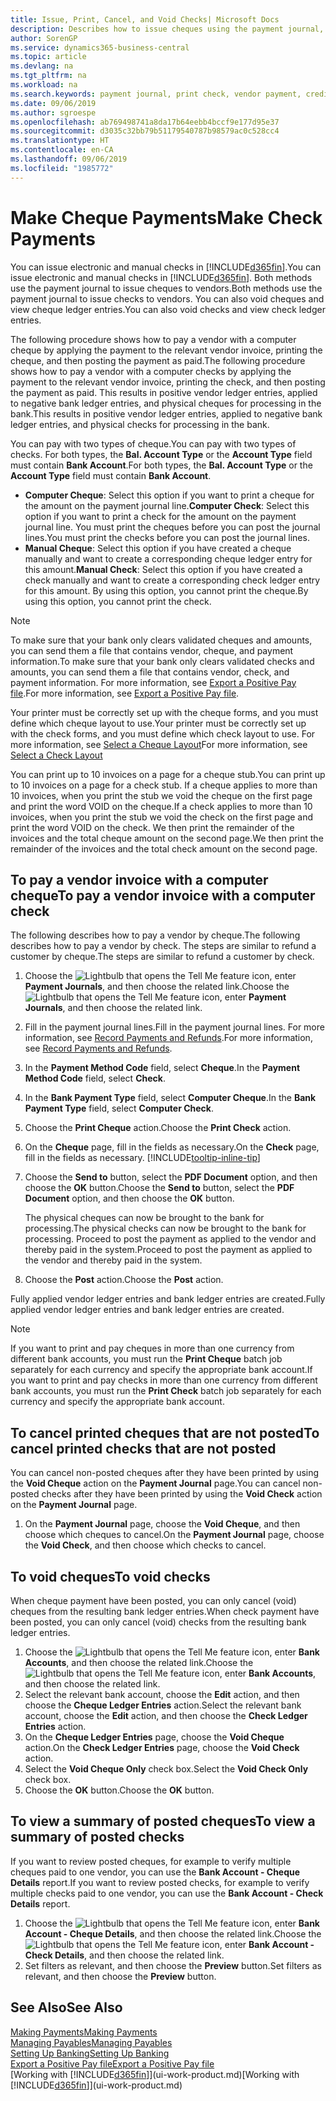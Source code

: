 ```yaml
---
title: Issue, Print, Cancel, and Void Checks| Microsoft Docs
description: Describes how to issue cheques using the payment journal, print cheques, and void or view cheque ledger entries in Business Central.
author: SorenGP
ms.service: dynamics365-business-central
ms.topic: article
ms.devlang: na
ms.tgt_pltfrm: na
ms.workload: na
ms.search.keywords: payment journal, print check, vendor payment, creditor, debt, balance due, AP
ms.date: 09/06/2019
ms.author: sgroespe
ms.openlocfilehash: ab769498741a8da17b64eebb4bccf9e177d95e37
ms.sourcegitcommit: d3035c32bb79b51179540787b98579ac0c528cc4
ms.translationtype: HT
ms.contentlocale: en-CA
ms.lasthandoff: 09/06/2019
ms.locfileid: "1985772"
---
```

# <a name="make-check-payments"></a><span data-ttu-id="0d26e-103">Make Cheque Payments</span><span class="sxs-lookup"><span data-stu-id="0d26e-103">Make Check Payments</span></span>
<span data-ttu-id="0d26e-104">You can issue electronic and manual checks in [!INCLUDE[d365fin](includes/d365fin_md.md)].</span><span class="sxs-lookup"><span data-stu-id="0d26e-104">You can issue electronic and manual checks in [!INCLUDE[d365fin](includes/d365fin_md.md)].</span></span> <span data-ttu-id="0d26e-105">Both methods use the payment journal to issue cheques to vendors.</span><span class="sxs-lookup"><span data-stu-id="0d26e-105">Both methods use the payment journal to issue checks to vendors.</span></span> <span data-ttu-id="0d26e-106">You can also void cheques and view cheque ledger entries.</span><span class="sxs-lookup"><span data-stu-id="0d26e-106">You can also void checks and view check ledger entries.</span></span>

<span data-ttu-id="0d26e-107">The following procedure shows how to pay a vendor with a computer cheque by applying the payment to the relevant vendor invoice, printing the cheque, and then posting the payment as paid.</span><span class="sxs-lookup"><span data-stu-id="0d26e-107">The following procedure shows how to pay a vendor with a computer checks by applying the payment to the relevant vendor invoice, printing the check, and then posting the payment as paid.</span></span> <span data-ttu-id="0d26e-108">This results in positive vendor ledger entries, applied to negative bank ledger entries, and physical cheques for processing in the bank.</span><span class="sxs-lookup"><span data-stu-id="0d26e-108">This results in positive vendor ledger entries, applied to negative bank ledger entries, and physical checks for processing in the bank.</span></span>

<span data-ttu-id="0d26e-109">You can pay with two types of cheque.</span><span class="sxs-lookup"><span data-stu-id="0d26e-109">You can pay with two types of checks.</span></span> <span data-ttu-id="0d26e-110">For both types, the **Bal. Account Type** or the **Account Type** field must contain **Bank Account**.</span><span class="sxs-lookup"><span data-stu-id="0d26e-110">For both types, the **Bal. Account Type** or the **Account Type** field must contain **Bank Account**.</span></span>

- <span data-ttu-id="0d26e-111">**Computer Cheque**: Select this option if you want to print a cheque for the amount on the payment journal line.</span><span class="sxs-lookup"><span data-stu-id="0d26e-111">**Computer Check**: Select this option if you want to print a check for the amount on the payment journal line.</span></span> <span data-ttu-id="0d26e-112">You must print the cheques before you can post the journal lines.</span><span class="sxs-lookup"><span data-stu-id="0d26e-112">You must print the checks before you can post the journal lines.</span></span>
- <span data-ttu-id="0d26e-113">**Manual Cheque**: Select this option if you have created a cheque manually and want to create a corresponding cheque ledger entry for this amount.</span><span class="sxs-lookup"><span data-stu-id="0d26e-113">**Manual Check**: Select this option if you have created a check manually and want to create a corresponding check ledger entry for this amount.</span></span> <span data-ttu-id="0d26e-114">By using this option, you cannot print the cheque.</span><span class="sxs-lookup"><span data-stu-id="0d26e-114">By using this option, you cannot print the check.</span></span>

> [!NOTE]  
> <span data-ttu-id="0d26e-115">To make sure that your bank only clears validated cheques and amounts, you can send them a file that contains vendor, cheque, and payment information.</span><span class="sxs-lookup"><span data-stu-id="0d26e-115">To make sure that your bank only clears validated checks and amounts, you can send them a file that contains vendor, check, and payment information.</span></span> <span data-ttu-id="0d26e-116">For more information, see [Export a Positive Pay file](finance-how-positive-pay.md).</span><span class="sxs-lookup"><span data-stu-id="0d26e-116">For more information, see [Export a Positive Pay file](finance-how-positive-pay.md).</span></span>

<span data-ttu-id="0d26e-117">Your printer must be correctly set up with the cheque forms, and you must define which cheque layout to use.</span><span class="sxs-lookup"><span data-stu-id="0d26e-117">Your printer must be correctly set up with the check forms, and you must define which check layout to use.</span></span> <span data-ttu-id="0d26e-118">For more information, see [Select a Cheque Layout](finance-how-define-check-layouts.md)</span><span class="sxs-lookup"><span data-stu-id="0d26e-118">For more information, see [Select a Check Layout](finance-how-define-check-layouts.md)</span></span>

<span data-ttu-id="0d26e-119">You can print up to 10 invoices on a page for a cheque stub.</span><span class="sxs-lookup"><span data-stu-id="0d26e-119">You can print up to 10 invoices on a page for a check stub.</span></span> <span data-ttu-id="0d26e-120">If a cheque applies to more than 10 invoices, when you print the stub we void the cheque on the first page and print the word VOID on the cheque.</span><span class="sxs-lookup"><span data-stu-id="0d26e-120">If a check applies to more than 10 invoices, when you print the stub we void the check on the first page and print the word VOID on the check.</span></span> <span data-ttu-id="0d26e-121">We then print the remainder of the invoices and the total cheque amount on the second page.</span><span class="sxs-lookup"><span data-stu-id="0d26e-121">We then print the remainder of the invoices and the total check amount on the second page.</span></span>

## <a name="to-pay-a-vendor-invoice-with-a-computer-check"></a><span data-ttu-id="0d26e-122">To pay a vendor invoice with a computer cheque</span><span class="sxs-lookup"><span data-stu-id="0d26e-122">To pay a vendor invoice with a computer check</span></span>
<span data-ttu-id="0d26e-123">The following describes how to pay a vendor by cheque.</span><span class="sxs-lookup"><span data-stu-id="0d26e-123">The following describes how to pay a vendor by check.</span></span> <span data-ttu-id="0d26e-124">The steps are similar to refund a customer by cheque.</span><span class="sxs-lookup"><span data-stu-id="0d26e-124">The steps are similar to refund a customer by check.</span></span>

1. <span data-ttu-id="0d26e-125">Choose the ![Lightbulb that opens the Tell Me feature](media/ui-search/search_small.png "Tell me what you want to do") icon, enter **Payment Journals**, and then choose the related link.</span><span class="sxs-lookup"><span data-stu-id="0d26e-125">Choose the ![Lightbulb that opens the Tell Me feature](media/ui-search/search_small.png "Tell me what you want to do") icon, enter **Payment Journals**, and then choose the related link.</span></span>
2. <span data-ttu-id="0d26e-126">Fill in the payment journal lines.</span><span class="sxs-lookup"><span data-stu-id="0d26e-126">Fill in the payment journal lines.</span></span> <span data-ttu-id="0d26e-127">For more information, see [Record Payments and Refunds](payables-how-post-payments-refunds.md).</span><span class="sxs-lookup"><span data-stu-id="0d26e-127">For more information, see [Record Payments and Refunds](payables-how-post-payments-refunds.md).</span></span>
3. <span data-ttu-id="0d26e-128">In the **Payment Method Code** field, select **Cheque**.</span><span class="sxs-lookup"><span data-stu-id="0d26e-128">In the **Payment Method Code** field, select **Check**.</span></span>
4. <span data-ttu-id="0d26e-129">In the **Bank Payment Type** field, select **Computer Cheque**.</span><span class="sxs-lookup"><span data-stu-id="0d26e-129">In the **Bank Payment Type** field, select **Computer Check**.</span></span>
5. <span data-ttu-id="0d26e-130">Choose the **Print Cheque** action.</span><span class="sxs-lookup"><span data-stu-id="0d26e-130">Choose the **Print Check** action.</span></span>
6. <span data-ttu-id="0d26e-131">On the **Cheque** page, fill in the fields as necessary.</span><span class="sxs-lookup"><span data-stu-id="0d26e-131">On the **Check** page, fill in the fields as necessary.</span></span> [!INCLUDE[tooltip-inline-tip](includes/tooltip-inline-tip_md.md)]
7. <span data-ttu-id="0d26e-132">Choose the **Send to** button, select the **PDF Document** option, and then choose the **OK** button.</span><span class="sxs-lookup"><span data-stu-id="0d26e-132">Choose the **Send to** button, select the **PDF Document** option, and then choose the **OK** button.</span></span>

    <span data-ttu-id="0d26e-133">The physical cheques can now be brought to the bank for processing.</span><span class="sxs-lookup"><span data-stu-id="0d26e-133">The physical checks can now be brought to the bank for processing.</span></span> <span data-ttu-id="0d26e-134">Proceed to post the payment as applied to the vendor and thereby paid in the system.</span><span class="sxs-lookup"><span data-stu-id="0d26e-134">Proceed to post the payment as applied to the vendor and thereby paid in the system.</span></span>
8. <span data-ttu-id="0d26e-135">Choose the **Post** action.</span><span class="sxs-lookup"><span data-stu-id="0d26e-135">Choose the **Post** action.</span></span>

<span data-ttu-id="0d26e-136">Fully applied vendor ledger entries and bank ledger entries are created.</span><span class="sxs-lookup"><span data-stu-id="0d26e-136">Fully applied vendor ledger entries and bank ledger entries are created.</span></span>

> [!NOTE]  
> <span data-ttu-id="0d26e-137">If you want to print and pay cheques in more than one currency from different bank accounts, you must run the **Print Cheque** batch job separately for each currency and specify the appropriate bank account.</span><span class="sxs-lookup"><span data-stu-id="0d26e-137">If you want to print and pay checks in more than one currency from different bank accounts, you must run the **Print Check** batch job separately for each currency and specify the appropriate bank account.</span></span>

## <a name="to-cancel-printed-checks-that-are-not-posted"></a><span data-ttu-id="0d26e-138">To cancel printed cheques that are not posted</span><span class="sxs-lookup"><span data-stu-id="0d26e-138">To cancel printed checks that are not posted</span></span>
<span data-ttu-id="0d26e-139">You can cancel non-posted cheques after they have been printed by using the **Void Cheque** action on the **Payment Journal** page.</span><span class="sxs-lookup"><span data-stu-id="0d26e-139">You can cancel non-posted checks after they have been printed by using the **Void Check** action on the **Payment Journal** page.</span></span>

1. <span data-ttu-id="0d26e-140">On the **Payment Journal** page, choose the **Void Cheque**, and then choose which cheques to cancel.</span><span class="sxs-lookup"><span data-stu-id="0d26e-140">On the **Payment Journal** page, choose the **Void Check**, and then choose which checks to cancel.</span></span>

## <a name="to-void-checks"></a><span data-ttu-id="0d26e-141">To void cheques</span><span class="sxs-lookup"><span data-stu-id="0d26e-141">To void checks</span></span>
<span data-ttu-id="0d26e-142">When cheque payment have been posted, you can only cancel (void) cheques from the resulting bank ledger entries.</span><span class="sxs-lookup"><span data-stu-id="0d26e-142">When check payment have been posted, you can only cancel (void) checks from the resulting bank ledger entries.</span></span>

1. <span data-ttu-id="0d26e-143">Choose the ![Lightbulb that opens the Tell Me feature](media/ui-search/search_small.png "Tell me what you want to do") icon, enter **Bank Accounts**, and then choose the related link.</span><span class="sxs-lookup"><span data-stu-id="0d26e-143">Choose the ![Lightbulb that opens the Tell Me feature](media/ui-search/search_small.png "Tell me what you want to do") icon, enter **Bank Accounts**, and then choose the related link.</span></span>
2. <span data-ttu-id="0d26e-144">Select the relevant bank account, choose the **Edit** action, and then choose the **Cheque Ledger Entries** action.</span><span class="sxs-lookup"><span data-stu-id="0d26e-144">Select the relevant bank account, choose the **Edit** action, and then choose the **Check Ledger Entries** action.</span></span>
3. <span data-ttu-id="0d26e-145">On the **Cheque Ledger Entries** page, choose the **Void Cheque** action.</span><span class="sxs-lookup"><span data-stu-id="0d26e-145">On the **Check Ledger Entries** page, choose the **Void Check** action.</span></span>
4. <span data-ttu-id="0d26e-146">Select the **Void Cheque Only** check box.</span><span class="sxs-lookup"><span data-stu-id="0d26e-146">Select the **Void Check Only** check box.</span></span>
5. <span data-ttu-id="0d26e-147">Choose the **OK** button.</span><span class="sxs-lookup"><span data-stu-id="0d26e-147">Choose the **OK** button.</span></span>

## <a name="to-view-a-summary-of-posted-checks"></a><span data-ttu-id="0d26e-148">To view a summary of posted cheques</span><span class="sxs-lookup"><span data-stu-id="0d26e-148">To view a summary of posted checks</span></span>
<span data-ttu-id="0d26e-149">If you want to review posted cheques, for example to verify multiple cheques paid to one vendor, you can use the **Bank Account - Cheque Details** report.</span><span class="sxs-lookup"><span data-stu-id="0d26e-149">If you want to review posted checks, for example to verify multiple checks paid to one vendor, you can use the **Bank Account - Check Details** report.</span></span>
1. <span data-ttu-id="0d26e-150">Choose the ![Lightbulb that opens the Tell Me feature](media/ui-search/search_small.png "Tell me what you want to do") icon, enter **Bank Account - Cheque Details**, and then choose the related link.</span><span class="sxs-lookup"><span data-stu-id="0d26e-150">Choose the ![Lightbulb that opens the Tell Me feature](media/ui-search/search_small.png "Tell me what you want to do") icon, enter **Bank Account - Check Details**, and then choose the related link.</span></span>
2. <span data-ttu-id="0d26e-151">Set filters as relevant, and then choose the **Preview** button.</span><span class="sxs-lookup"><span data-stu-id="0d26e-151">Set filters as relevant, and then choose the **Preview** button.</span></span>

## <a name="see-also"></a><span data-ttu-id="0d26e-152">See Also</span><span class="sxs-lookup"><span data-stu-id="0d26e-152">See Also</span></span>
[<span data-ttu-id="0d26e-153">Making Payments</span><span class="sxs-lookup"><span data-stu-id="0d26e-153">Making Payments</span></span>](payables-make-payments.md)  
[<span data-ttu-id="0d26e-154">Managing Payables</span><span class="sxs-lookup"><span data-stu-id="0d26e-154">Managing Payables</span></span>](payables-manage-payables.md)  
[<span data-ttu-id="0d26e-155">Setting Up Banking</span><span class="sxs-lookup"><span data-stu-id="0d26e-155">Setting Up Banking</span></span>](bank-setup-banking.md)  
[<span data-ttu-id="0d26e-156">Export a Positive Pay file</span><span class="sxs-lookup"><span data-stu-id="0d26e-156">Export a Positive Pay file</span></span>](finance-how-positive-pay.md)  
<span data-ttu-id="0d26e-157">[Working with [!INCLUDE[d365fin](includes/d365fin_md.md)]](ui-work-product.md)</span><span class="sxs-lookup"><span data-stu-id="0d26e-157">[Working with [!INCLUDE[d365fin](includes/d365fin_md.md)]](ui-work-product.md)</span></span>  
